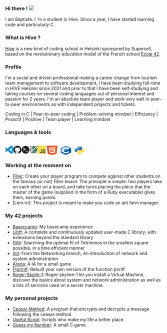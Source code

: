 

<!-- [Cover](https://github.com/B9R9/B9R9/blob/master/img/test.jpeg) -->

### Hi there ! <img src="https://media.giphy.com/media/hvRJCLFzcasrR4ia7z/giphy.gif" width="25px">

<!-- Message daccueil et de presentation.--> 
I am Baptiste. I 'm a student in Hive. Since a year, I have started learning code and particularly C.

### What is Hive ?
  [Hive](www.hive.fi/en/about-hive/) is a new kind of coding school in Helsinki sponsored by Supercell, based on the revolutionary education model of the French school [Ecole 42](https://42.fr/).

###                                                                                                   Profile
 I'm a social and driven professional making a career change from tourism team management to software development, I have been studying full-time in HIVE Helsinki since 2021 and prior to that I have been self-studying and taking courses on several coding languages out of personal interest and passion for 2 years. I'm an absolute team player and work very well in peer-to-peer environments as with independent projects and tickets.
 
Coding in C | Peer-to-peer coding | Problem-solving mindset | Efficiancy | Proactif | Positive | Team player | Learning mindset
 
### Languages & tools
<div style="display: inline_block"><br>
  <img align="left" alt="Visual Studio Code" width="26px" src="https://raw.githubusercontent.com/github/explore/80688e429a7d4ef2fca1e82350fe8e3517d3494d/topics/visual-studio-code/visual-studio-code.png">
  <img align="center" alt="Rafa-HTML" height="30" width="40" src="https://raw.githubusercontent.com/devicons/devicon/master/icons/html5/html5-original.svg">
  <img align="center" alt="Rafa-C" height="30" width="40" src="https://raw.githubusercontent.com/devicons/devicon/master/icons/c/c-original.svg">
  <img align="center" alt="Rafa-Python" height="30" width="40" src="https://raw.githubusercontent.com/devicons/devicon/master/icons/python/python-original.svg">
  <img align="left" alt="GitHub" width="26px" src="https://raw.githubusercontent.com/github/explore/78df643247d429f6cc873026c0622819ad797942/topics/github/github.png">
  <img align="left" alt="Terminal" width="26px" src="https://raw.githubusercontent.com/github/explore/80688e429a7d4ef2fca1e82350fe8e3517d3494d/topics/terminal/terminal.png">
  <img align="left" alt="Vim" width="26px" src="https://raw.githubusercontent.com/github/explore/80688e429a7d4ef2fca1e82350fe8e3517d3494d/topics/vim/vim.png">
  <img align="left" alt="javascript" width="26px" src="https://raw.githubusercontent.com/github/explore/80688e429a7d4ef2fca1e82350fe8e3517d3494d/topics/javascript/javascript.png">
  </div>

### Working at the moment on
  - [Filler](https://github.com/B9R9/42-Hive-Filler): Create your player program to compete against other students on the famous (or not) Filler board. The principle is simple: two players take on each other on a board, and take turns placing the piece that the master of the game (supplied in the form of a Ruby executable) gives them, earning points.
  - [Lem-in]: This project is meant to make you code an ant farm manager.


### My 42 projects
  - [Baseccamp](https://github.com/B9R9/42-Hive-Basecamp): My basecamp experience
  - [Libft](https://github.com/B9R9/42-Hive-Libft): A complete and continuously updated user-made C library, with extensions beyond the standard library
  - [Fillit](https://github.com/B9R9/42-Hive-Fillit): Searching the optimal fit of Tetriminos in the smallest square possible, in a time efficient manner
  - [Init](https://github.com/B9R9/42-Hive-Init): From the Networking branch, An introduction of network and system administration
  - [Arena](https://github.com/B9R9/42-Hive-Arena): A IA for a small game 
  - [Ftprintf](https://github.com/B9R9/42-Hive-ft_printf): Rebuilt your own version of the function printf
  - [Roger-Skyile-1](https://github.com/B9R9/42-Hive-Roger-Skyline-1): Roger-skyline-1 let you install a Virtual Machine, discover the basics about system and network administration as well as a lots of services used on a server machine.

### My personal projects
  - [Ceasar Method](https://github.com/B9R9/42-Hive-cypher): A program that encrypts and decrypts a message following the ceasar method
  - [Useful Script](https://github.com/B9R9/42-Hive-script): Scripts who make my life a better place.
  - [Guess my Number](https://github.com/B9R9/Guest-My-Number): A small C game.
  



<!--        My 42 profile card                                                                         What i am doing at the moment 
                                                                                                       Wich language i am learning 
                                                                                                       Hobbies and fun fact -->


<!-- My stats git hub -->



<!-- Because life is not coding this iss were I can share who I am -->


<!--[![42 Profile Card](https://1337-readme.vercel.app/api/profile?cursus=42&dark=true&login=briffard)](https://github.com/mohouyizme/1337-readme)
![](https://github-readme-stats.vercel.app/api/top-langs/?username=B9R9&theme=radical&hide_langs_below=8)
![](https://github-readme-stats.vercel.app/api?username=B9R9&show_icons=true&theme=radical&count_private=true)
-->
<!--
**B9R9/B9R9** is a ✨ _special_ ✨ repository because its `README.md` (this file) appears on your GitHub profile.

Here are some ideas to get you started:

- 🔭 I’m currently working on ...
- 🌱 I’m currently learning ...
- 👯 I’m looking to collaborate on ...
- 🤔 I’m looking for help with ...
- 💬 Ask me about ...
- 📫 How to reach me: ...
- 😄 Pronouns: ...
- ⚡ Fun fact: ...
-->
